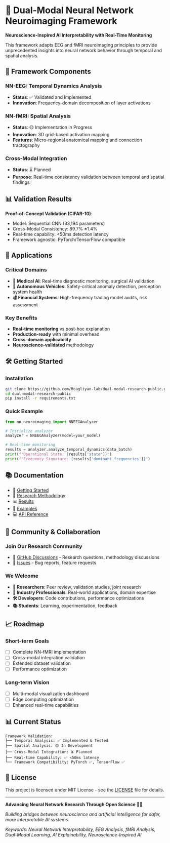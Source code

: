 # 🧠 Dual-Modal Neural Network Neuroimaging Framework

**Neuroscience-Inspired AI Interpretability with Real-Time Monitoring**

This framework adapts EEG and fMRI neuroimaging principles to provide unprecedented insights into neural network behavior through temporal and spatial analysis.

## 🚀 Framework Components

### NN-EEG: Temporal Dynamics Analysis
- **Status**: ✅ Validated and Implemented
- **Innovation**: Frequency-domain decomposition of layer activations

### NN-fMRI: Spatial Analysis  
- **Status**: 🟡 Implementation in Progress
- **Innovation**: 3D grid-based activation mapping
- **Features**: Micro-regional anatomical mapping and connection tractography

### Cross-Modal Integration
- **Status**: ⏳ Planned
- **Purpose**: Real-time consistency validation between temporal and spatial findings

## 📊 Validation Results

**Proof-of-Concept Validation (CIFAR-10)**:
- Model: Sequential CNN (33,194 parameters)
- Cross-Modal Consistency: 89.7% ±1.4%
- Real-time capability: <50ms detection latency
- Framework agnostic: PyTorch/TensorFlow compatible

## 🎯 Applications

### Critical Domains
- **🏥 Medical AI**: Real-time diagnostic monitoring, surgical AI validation
- **🚗 Autonomous Vehicles**: Safety-critical anomaly detection, perception system health
- **💰 Financial Systems**: High-frequency trading model audits, risk assessment

### Key Benefits
- **Real-time monitoring** vs post-hoc explanation
- **Production-ready** with minimal overhead
- **Cross-domain applicability** 
- **Neuroscience-validated** methodology

## 🛠️ Getting Started

### Installation
```bash
git clone https://github.com/Mcagliyan-lab/dual-modal-research-public.git
cd dual-modal-research-public
pip install -r requirements.txt
```

### Quick Example
```python
from nn_neuroimaging import NNEEGAnalyzer

# Initialize analyzer
analyzer = NNEEGAnalyzer(model=your_model)

# Real-time monitoring
results = analyzer.analyze_temporal_dynamics(data_batch)
print(f"Operational State: {results['state']}")
print(f"Frequency Signature: {results['dominant_frequencies']}")
```

## 📚 Documentation

- 📖 [Getting Started](docs/getting_started.md)
- 🔬 [Research Methodology](docs/methodology.md)
- 📊 [Results](docs/results.md)
- 🎯 [Examples](docs/examples.md)
- 💻 [API Reference](docs/api.md)

## 🤝 Community & Collaboration

### Join Our Research Community
- 💬 [GitHub Discussions](https://github.com/Mcagliyan-lab/dual-modal-research-public/discussions) - Research questions, methodology discussions
- 🐛 [Issues](https://github.com/Mcagliyan-lab/dual-modal-research-public/issues) - Bug reports, feature requests

### We Welcome
- **🔬 Researchers**: Peer review, validation studies, joint research
- **🏢 Industry Professionals**: Real-world applications, domain expertise
- **🛠️ Developers**: Code contributions, performance optimizations
- **📚 Students**: Learning, experimentation, feedback

## 📈 Roadmap

### Short-term Goals
- [ ] Complete NN-fMRI implementation
- [ ] Cross-modal integration validation
- [ ] Extended dataset validation
- [ ] Performance optimization

### Long-term Vision
- [ ] Multi-modal visualization dashboard
- [ ] Edge computing optimization
- [ ] Enhanced real-time capabilities

## 📊 Current Status

```
Framework Validation:
├── Temporal Analysis: ✅ Implemented & Tested
├── Spatial Analysis: 🟡 In Development
├── Cross-Modal Integration: ⏳ Planned
├── Real-time Capability: ✅ <50ms latency
└── Framework Compatibility: PyTorch ✅, TensorFlow ✅ 
```

## 📜 License

This project is licensed under MIT License - see the [LICENSE](LICENSE) file for details.

---

**Advancing Neural Network Research Through Open Science** 🧠✨

*Building bridges between neuroscience and artificial intelligence for safer, more interpretable AI systems.*

*Keywords: Neural Network Interpretability, EEG Analysis, fMRI Analysis, Dual-Modal Learning, AI Explainability, Neuroscience-Inspired AI*
